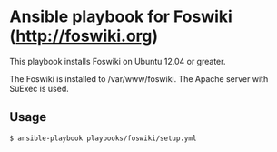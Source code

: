 Ansible playbook for Foswiki (http://foswiki.org)
=================================================

This playbook installs Foswiki on Ubuntu 12.04 or greater.

The Foswiki is installed to /var/www/foswiki. The Apache server with SuExec is used.

Usage
-----

```
$ ansible-playbook playbooks/foswiki/setup.yml
```
